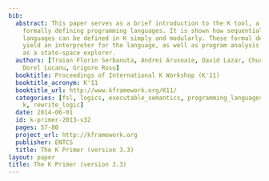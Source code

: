 ```yaml
---
bib:
  abstract: This paper serves as a brief introduction to the K tool, a system for
    formally defining programming languages. It is shown how sequential or concurrent
    languages can be defined in K simply and modularly. These formal definitions automatically
    yield an interpreter for the language, as well as program analysis tools such
    as a state-space explorer.
  authors: [Traian Florin Serbanuta, Andrei Arusoaie, David Lazar, Chucky Ellison,
    Dorel Lucanu, Grigore Rosu]
  booktitle: Proceedings of International K Workshop (K'11)
  booktitle_acronym: K'11
  booktitle_url: http://www.kframework.org/K11/
  categories: [fsl, logics, executable_semantics, programming_languages, semantics,
    k, rewrite_logic]
  date: 2014-06-01
  id: k-primer-2013-v32
  pages: 57-80
  project_url: http://kframework.org
  publisher: ENTCS
  title: The K Primer (version 3.3)
layout: paper
title: The K Primer (version 3.3)
---
```

